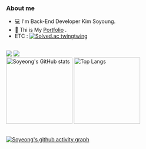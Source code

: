 
### About me  
- 💻 I'm Back-End Developer Kim Soyoung.
- 🔗 Thi is My [Portfolio](https://github.com/twingtwing/portfolio) .
- ETC :  [![Solved.ac twingtwing](http://mazassumnida.wtf/api/mini/generate_badge?boj=qazxc753)](https://solved.ac/qazxc753)

<br>
<div> <!-- skills -->
<code><img src="https://img.shields.io/badge/Spring-white?style=flat&logo=Spring&logoColor=6DB33F"/></code>
<code><img src="https://img.shields.io/badge/Spring Boot-white?style=flat&logo=Spring Boot&logoColor=6DB33F"/></code>
</div>
<div> <!-- tools -->
</div>
<div>
    <img height = "180px"src="https://github-readme-stats.vercel.app/api?username=twingtwing&show_icons=true&theme=apprentice" title = "Soyeong's GitHub stats"/>
    <img height = "180px"src="https://github-readme-stats.vercel.app/api/top-langs/?username=twingtwing&layout=compact&theme=apprentice" title = "Top Langs"/>
</div>
<br>

[![Soyeong's github activity graph](https://activity-graph.herokuapp.com/graph?username=twingtwing&theme=monokai)](https://github.com/twingtwing/github-readme-activity-graph)

